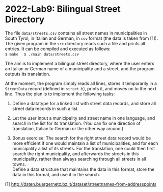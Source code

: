 # 2022-Lab9: Bilingual Street Directory

The file `data/streets.csv` contains all street names in municipalities in South Tyrol, in Italian and German, in `csv` format (the data is taken from [1]).
The given program in the `src` directory reads such a file and prints all entries.
It can be compiled and executed as follows:  
`$ make  `
`$ ./main data/streets.csv`  

The aim is to implement a bilingual street directory, where the user enters an Italian or German name of a municipality and a street, and the program outputs its translation.

At the moment, the program simply reads all lines, stores it temporarily in a `StreetData` record (defined in `street.h`), prints it, and moves on to the next line. Thus the plan is to implement the following tasks:  

1. Define a datatype for a linked list with street data records, and store all street data records in such a list.  
  
2. Let the user input a municipality and street name in one language, and search in the list for its translation. (You can fix one direction of translation, Italian to German or the other way around.)

3. Bonus exercise: The search for the right street data record would be more efficient if one would maintain a list of municipalities, and for each municipality a list of its streets. For the translation, one could then first search the right municipality, and afterwards the streets in this municipality, rather than always searching through all streets in all towns.  
Define a data structure that maintains the data in this format, store the data in this format, and use it in the search.  




[1]
http://daten.buergernetz.bz.it/dataset/streetnames-from-addresspoints